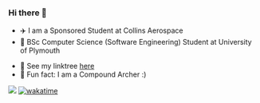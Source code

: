 ### Hi there 👋

- ✈️ I am a Sponsored Student at Collins Aerospace
- 📖 BSc Computer Science (Software Engineering) Student at University of Plymouth
<!-- - 🌱 To see what I'm currently learning, view my [learning repository](https://github.com/corey-richardson/learning) -->
- 🌳 See my linktree [here](https://linktr.ee/coreyrichardson)
- 🏹 Fun fact: I am a Compound Archer :)
<!-- - 😄 Pronouns: ... -->

![](https://wakatime.com/share/@coreyrichardson/f280cdfe-dcfc-4b1a-ad64-8177cbf22216.svg)
[![wakatime](https://wakatime.com/badge/user/55c30436-1509-4eb9-9f18-fa9b7c6060c4.svg)](https://wakatime.com/@55c30436-1509-4eb9-9f18-fa9b7c6060c4)


<!-- &layout=compact --!>

